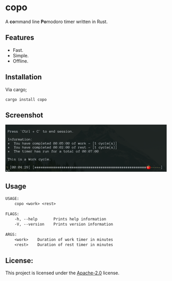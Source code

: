 # copo
A **co**mmand line **Po**modoro timer written in Rust.

## Features
 *  Fast.
 *  Simple.
 *  Offline.

## Installation
Via cargo;
```
cargo install copo
```

## Screenshot
![copo example](example.png)

## Usage
```
USAGE:
    copo <work> <rest>

FLAGS:
    -h, --help       Prints help information
    -V, --version    Prints version information

ARGS:
    <work>    Duration of work timer in minutes
    <rest>    Duration of rest timer in minutes
```

## License:
This project is licensed under the [Apache-2.0](LICENSE.md) license.
